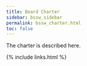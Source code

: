 ```yaml
---
title: Board Charter
sidebar: bssw_sidebar
permalink: bssw_charter.html
toc: false
---
```


The charter is described here.


{% include links.html %}
